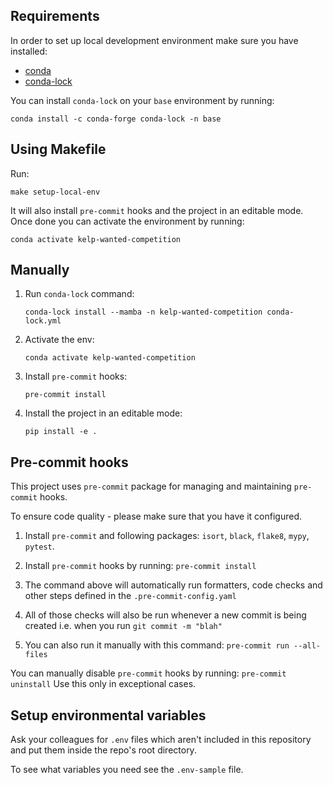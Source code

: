## Requirements

In order to set up local development environment make sure you have installed:

* [conda](https://docs.conda.io/en/latest/miniconda.html)
* [conda-lock](https://github.com/conda/conda-lock)

You can install `conda-lock` on your `base` environment by running:

```shell
conda install -c conda-forge conda-lock -n base
```

## Using Makefile

Run:

```shell
make setup-local-env
```

It will also install `pre-commit` hooks and the project in an editable mode.
Once done you can activate the environment by running:

```shell
conda activate kelp-wanted-competition
```

## Manually

1. Run `conda-lock` command:
    ```shell
    conda-lock install --mamba -n kelp-wanted-competition conda-lock.yml
    ```

2. Activate the env:
    ```shell
    conda activate kelp-wanted-competition
    ```

3. Install `pre-commit` hooks:
    ```shell
    pre-commit install
    ```

4. Install the project in an editable mode:
    ```shell
    pip install -e .
    ```

## Pre-commit hooks
This project uses `pre-commit` package for managing and maintaining `pre-commit` hooks.

To ensure code quality - please make sure that you have it configured.

1. Install `pre-commit` and following packages: `isort`, `black`, `flake8`, `mypy`, `pytest`.

2. Install `pre-commit` hooks by running: `pre-commit install`

3. The command above will automatically run formatters, code checks and other steps defined in the `.pre-commit-config.yaml`

4. All of those checks will also be run whenever a new commit is being created i.e. when you run `git commit -m "blah"`

5. You can also run it manually with this command: `pre-commit run --all-files`

You can manually disable `pre-commit` hooks by running: `pre-commit uninstall` Use this only in exceptional cases.

## Setup environmental variables

Ask your colleagues for `.env` files which aren't included in this repository and put them inside the repo's root directory.

To see what variables you need see the `.env-sample` file.
